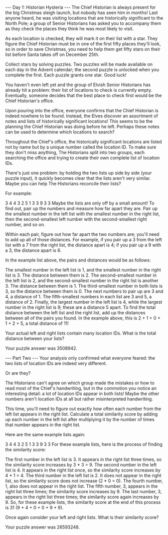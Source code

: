 --- Day 1: Historian Hysteria ---
The Chief Historian is always present for the big Christmas sleigh launch, 
but nobody has seen him in months! Last anyone heard, 
he was visiting locations that are historically significant to the North Pole; 
a group of Senior Historians has asked you to accompany them as they check the 
places they think he was most likely to visit.

As each location is checked, they will mark it on their list with a star. 
They figure the Chief Historian must be in one of the first fifty places they'll look, 
so in order to save Christmas, you need to help them get fifty stars on 
their list before Santa takes off on December 25th.

Collect stars by solving puzzles. Two puzzles will be made available on each 
day in the Advent calendar; the second puzzle is unlocked when you complete the first. 
Each puzzle grants one star. Good luck!

You haven't even left yet and the group of Elvish Senior Historians has already 
hit a problem: their list of locations to check is currently empty. Eventually, someone 
decides that the best place to check first would be the Chief Historian's office.

Upon pouring into the office, everyone confirms that the Chief Historian is indeed 
nowhere to be found. Instead, the Elves discover an assortment of notes and lists of 
historically significant locations! This seems to be the planning the Chief Historian 
was doing before he left. Perhaps these notes can be used to determine which locations to search?

Throughout the Chief's office, the historically significant locations are listed 
not by name but by a unique number called the location ID. To make sure they don't miss anything, 
The Historians split into two groups, each searching the office and trying to 
create their own complete list of location IDs.

There's just one problem: by holding the two lists up side by side (your puzzle input), 
it quickly becomes clear that the lists aren't very similar. Maybe you can help 
The Historians reconcile their lists?

For example:

3   4
4   3
2   5
1   3
3   9
3   3
Maybe the lists are only off by a small amount! To find out, pair up the numbers 
and measure how far apart they are. Pair up the smallest number in the left list with 
the smallest number in the right list, then the second-smallest left number with the 
second-smallest right number, and so on.

Within each pair, figure out how far apart the two numbers are; you'll need to add 
up all of those distances. For example, if you pair up a 3 from the left list with a 
7 from the right list, the distance apart is 4; if you pair up a 9 with a 3, the distance apart is 6.

In the example list above, the pairs and distances would be as follows:

The smallest number in the left list is 1, and the smallest number in the right list is 3. 
The distance between them is 2.
The second-smallest number in the left list is 2, and the second-smallest number in the 
right list is another 3. The distance between them is 1.
The third-smallest number in both lists is 3, so the distance between them is 0.
The next numbers to pair up are 3 and 4, a distance of 1.
The fifth-smallest numbers in each list are 3 and 5, a distance of 2.
Finally, the largest number in the left list is 4, while the largest number in the right 
list is 9; these are a distance 5 apart.
To find the total distance between the left list and the right list, add up the distances 
between all of the pairs you found. In the example above, this is 2 + 1 + 0 + 1 + 2 + 5, a total distance of 11!

Your actual left and right lists contain many location IDs. What is the total distance between your lists?

Your puzzle answer was 3508942.

--- Part Two ---
Your analysis only confirmed what everyone feared: the two lists of location IDs are indeed very different.

Or are they?

The Historians can't agree on which group made the mistakes or how to read most of the 
Chief's handwriting, but in the commotion you notice an interesting detail: a lot of 
location IDs appear in both lists! 
Maybe the other numbers aren't location IDs at all but rather misinterpreted handwriting.

This time, you'll need to figure out exactly how often each number from the left list 
appears in the right list. Calculate a total similarity score by adding up each number 
in the left list after multiplying it by the number of times that number appears in the right list.

Here are the same example lists again:

3   4
4   3
2   5
1   3
3   9
3   3
For these example lists, here is the process of finding the similarity score:

The first number in the left list is 3. It appears in the right list three times, 
so the similarity score increases by 3 * 3 = 9.
The second number in the left list is 4. It appears in the right list once, 
so the similarity score increases by 4 * 1 = 4.
The third number in the left list is 2. It does not appear in the right list, 
so the similarity score does not increase (2 * 0 = 0).
The fourth number, 1, also does not appear in the right list.
The fifth number, 3, appears in the right list three times; the similarity score increases by 9.
The last number, 3, appears in the right list three times; the similarity score again increases by 9.
So, for these example lists, the similarity score at the end of this process is 31 (9 + 4 + 0 + 0 + 9 + 9).

Once again consider your left and right lists. What is their similarity score?

Your puzzle answer was 26593248.